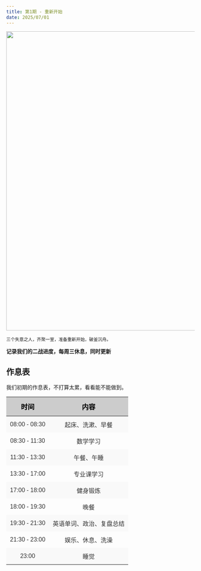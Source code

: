 ```yaml
---
title: 第1期 - 重新开始
date: 2025/07/01
---
```


<img src="https://cdn.jsdelivr.net/gh/ayou001/pic-bed/上岸.jpg" width="800" />

<small>三个失意之人，齐聚一室，准备重新开始，破釜沉舟。</small>

**记录我们的二战进度，每周三休息，同时更新**

## 作息表

我们初期的作息表，不打算太累，看看能不能做到。

<table style="
  width: 100%;
  border-collapse: collapse;
  font-family: '微软雅黑', sans-serif;
  font-size: 16px;
  color: #333;">
  <thead>
    <tr style="background-color: #CCCCCC; color: #000;">
      <th style="
        text-align: center;
        padding: 12px;
        font-size: 18px;
        font-weight: bold;">
        时间
      </th>
      <th style="
        text-align: center;
        padding: 12px;
        font-size: 18px;
        font-weight: bold;">
        内容
      </th>
    </tr>
  </thead>
  <tbody>
    <tr style="background-color: #f9f9f9;">
      <td style="text-align: center; padding: 10px;">08:00 - 08:30</td>
      <td style="text-align: center; padding: 10px;">起床、洗漱、早餐</td>
    </tr>
    <tr>
      <td style="text-align: center; padding: 10px;">08:30 - 11:30</td>
      <td style="text-align: center; padding: 10px;">数学学习</td>
    </tr>
    <tr style="background-color: #f9f9f9;">
      <td style="text-align: center; padding: 10px;">11:30 - 13:30</td>
      <td style="text-align: center; padding: 10px;">午餐、午睡</td>
    </tr>
    <tr>
      <td style="text-align: center; padding: 10px;">13:30 - 17:00</td>
      <td style="text-align: center; padding: 10px;">专业课学习</td>
    </tr>
    <tr style="background-color: #f9f9f9;">
      <td style="text-align: center; padding: 10px;">17:00 - 18:00</td>
      <td style="text-align: center; padding: 10px;">健身锻炼</td>
    </tr>
    <tr>
      <td style="text-align: center; padding: 10px;">18:00 - 19:30</td>
      <td style="text-align: center; padding: 10px;">晚餐</td>
    </tr>
    <tr style="background-color: #f9f9f9;">
      <td style="text-align: center; padding: 10px;">19:30 - 21:30</td>
      <td style="text-align: center; padding: 10px;">英语单词、政治、复盘总结</td>
    </tr>
    <tr>
      <td style="text-align: center; padding: 10px;">21:30 - 23:00</td>
      <td style="text-align: center; padding: 10px;">娱乐、休息、洗澡</td>
    </tr>
    <tr style="background-color: #f9f9f9;">
      <td style="text-align: center; padding: 10px;">23:00</td>
      <td style="text-align: center; padding: 10px;">睡觉</td>
    </tr>
  </tbody>
</table>

##

##

##
